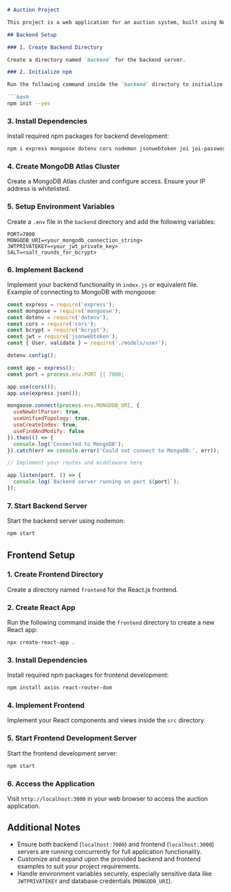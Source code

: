 

```markdown
# Auction Project

This project is a web application for an auction system, built using Node.js (Express) for the backend and React.js for the frontend.

## Backend Setup

### 1. Create Backend Directory

Create a directory named `backend` for the backend server.

### 2. Initialize npm

Run the following command inside the `backend` directory to initialize npm with default values:

```bash
npm init --yes
```

### 3. Install Dependencies

Install required npm packages for backend development:

```bash
npm i express mongoose dotenv cors nodemon jsonwebtoken joi joi-password-complexity bcrypt
```

### 4. Create MongoDB Atlas Cluster

Create a MongoDB Atlas cluster and configure access. Ensure your IP address is whitelisted.

### 5. Setup Environment Variables

Create a `.env` file in the `backend` directory and add the following variables:

```dotenv
PORT=7000
MONGODB_URI=<your_mongodb_connection_string>
JWTPRIVATEKEY=<your_jwt_private_key>
SALT=<salt_rounds_for_bcrypt>
```

### 6. Implement Backend

Implement your backend functionality in `index.js` or equivalent file. Example of connecting to MongoDB with mongoose:

```javascript
const express = require('express');
const mongoose = require('mongoose');
const dotenv = require('dotenv');
const cors = require('cors');
const bcrypt = require('bcrypt');
const jwt = require('jsonwebtoken');
const { User, validate } = require('./models/user');

dotenv.config();

const app = express();
const port = process.env.PORT || 7000;

app.use(cors());
app.use(express.json());

mongoose.connect(process.env.MONGODB_URI, {
  useNewUrlParser: true,
  useUnifiedTopology: true,
  useCreateIndex: true,
  useFindAndModify: false
}).then(() => {
  console.log('Connected to MongoDB');
}).catch(err => console.error('Could not connect to MongoDB:', err));

// Implement your routes and middleware here

app.listen(port, () => {
  console.log(`Backend server running on port ${port}`);
});
```

### 7. Start Backend Server

Start the backend server using nodemon:

```bash
npm start
```

## Frontend Setup

### 1. Create Frontend Directory

Create a directory named `frontend` for the React.js frontend.

### 2. Create React App

Run the following command inside the `frontend` directory to create a new React app:

```bash
npx create-react-app .
```

### 3. Install Dependencies

Install required npm packages for frontend development:

```bash
npm install axios react-router-dom
```

### 4. Implement Frontend

Implement your React components and views inside the `src` directory.

### 5. Start Frontend Development Server

Start the frontend development server:

```bash
npm start
```

### 6. Access the Application

Visit `http://localhost:3000` in your web browser to access the auction application.

## Additional Notes

- Ensure both backend (`localhost:7000`) and frontend (`localhost:3000`) servers are running concurrently for full application functionality.
- Customize and expand upon the provided backend and frontend examples to suit your project requirements.
- Handle environment variables securely, especially sensitive data like `JWTPRIVATEKEY` and database credentials (`MONGODB_URI`).
```

